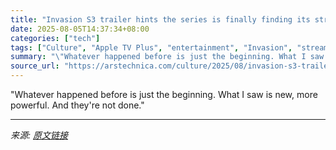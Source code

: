 ```yaml
---
title: "Invasion S3 trailer hints the series is finally finding its stride"
date: 2025-08-05T14:37:34+08:00
categories: ["tech"]
tags: ["Culture", "Apple TV Plus", "entertainment", "Invasion", "streaming television", "Trailers"]
summary: "\"Whatever happened before is just the beginning. What I saw is new, more powerful. And they're not done.\""
source_url: "https://arstechnica.com/culture/2025/08/invasion-s3-trailer-hints-the-series-is-finally-finding-its-stride/"
---
```


"Whatever happened before is just the beginning. What I saw is new, more powerful. And they're not done."

---

*来源: [原文链接](https://arstechnica.com/culture/2025/08/invasion-s3-trailer-hints-the-series-is-finally-finding-its-stride/)*
